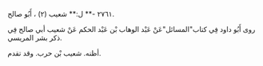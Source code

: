 ٢٧٦١ -** ل:** شعيب (٢) ، أَبُو صالح.

روى أَبُو داود فِي كتاب"المسائل"عَنْ عَبْد الوهاب بْن عَبْد الحكم عَنْ شعيب أبي صالح فِي ذكر بشر المريسي.

أظنه. شعيب بْن حرب. وقد تقدم.